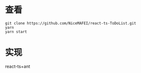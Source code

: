 # 查看
```node
git clone https://github.com/NiceMAFEI/react-ts-ToDoList.git
yarn
yarn start
```
# 实现
react-ts+ant
